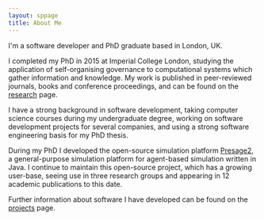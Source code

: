```yaml
---
layout: sppage
title: About Me
---
```


I'm a software developer and PhD graduate based in London, UK. 

I completed my PhD in 2015 at Imperial College London, studying the application of self-organising governance to computational systems which gather information and knowledge. My work is published in peer-reviewed journals, books and conference proceedings, and can be found on the [research](/research) page.

I have a strong background in software development, taking computer science courses during my undergraduate degree, working on software development projects for several companies, and using a strong software engineering basis for my PhD thesis. 

During my PhD I developed the open-source simulation platform [Presage2](http://www.presage2.info), a general-purpose simulation platform for agent-based simulation written in Java. I continue to maintain this open-source project, which has a growing user-base, seeing use in three research groups and appearing in 12 academic publications to this date.

Further information about software I have developed can be found on the [projects](/projects) page.
